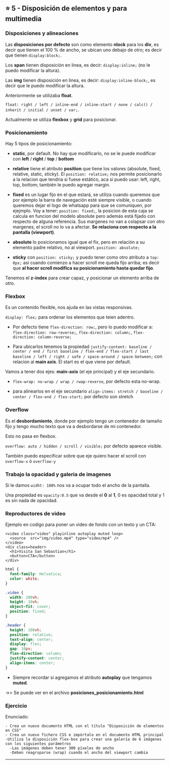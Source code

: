 
## :star: 5 - Disposición de elementos y para multimedia


### Disposiciones y alineaciones

Las **disposiciones por defecto** son como elemento **nlock** para los **div**, es decir que tienen el 100 % de ancho, se ubican uno debajo de otro; es decir que tienen ```display:block;```.

Los **span**  tienen disposición en linea, es decir: ```display:inline;``` (no le puedo modificar la altura).

Las **img**  tienen disposición en linea, es decir: ```display:inline-block;```, es decir que le puedo modificar la altura.


Anteriormente se utilizaba **float**.

```float: right / left / inline-end / inline-start / none / calc() / inherit / initial / unset / var;```.

Actualmente se utiliza **flexbox** y **grid** para posicionar.

### Posicionamiento

Hay 5 tipos de posicionamiento:

- **static**, por default. No hay que modificarlo, no se le puede modificar con **left** / **right** / **top** / **bottom**

- **relative** tiene el atributo **position** que tiene los valores (absolute, fixed, relative, static, sticky). El ```position: relative;``` nos permite posicionarlo a la relacion que tendria si fuese estático, aca si puedo usar: left, right, top, bottom; también le puedo agregar margin.

- **fixed** es un lugar fijo en el que estará, se utiliza cuando queremos que por ejemplo la barra de navegación esté siempre visible, o cuando queremos dejar el logo de whatsapp para que se comuniquen, por ejejmplo. Voy a tener: ```position: fixed;```, la posicion de esta caja se calcula en funcion del modelo absolute pero además está fijado con respecto de alguna referencia. Sus margenes no van a colapsar con otro margenes, el scroll no lo va a afectar. **Se relaciona con respecto a la pantalla (viewport)**.

- **absolute** lo posicionamos igual que el fix, pero en relación a su elemento padre relativo, no al viewport. ```position: absolute;```

- **sticky** con ```position: sticky;``` y puedo tener como otro atributo a ```top: 0px;``` asi cuando comienzo a hacer scroll me queda fijo arriba; es decir que **al hacer scroll modifica su posicionamiento hasta quedar fijo**.


Tenemos el **z-index** para crear capaz, y posicionar un elemento arriba de otro.
### Flexbox

Es un contenido flexible, nos ajuda en las vistas responsivas.

```display: flex;``` para ordenar los elementos que teien adentro.

- Por defecto tiene ```flex-direction: row;```, pero lo puedo modificar a: ```flex-direction: row-reverse;```, ```flex-direction: column;```, ```flex-direction: column-reverse;```

- Para ubicarlos tenemos la propiedad ```justify-content: baseline / center / end / first baseline / flex-end / flex-start / last baseline / left / right / safe / space-around / space-between;``` con relacion al **main axis**. El start es el que viene por default.

Vamos a tener dos ejes: **main-axis** (el eje principal) y el eje secundario.


- ```flex-wrap: no-wrap / wrap / rwap-reverse```, por defecto esta no-wrap.

- para alinearlos en el eje secundario ```align-items: stretch / baseline / center / flex-end / flex-start;``` por defecto son stretch


### Overflow

Es el **desbordamiento**, donde por ejemplo tengo un contenedor de tamaño fijo y tengo mucho texto que va a desbordarse de mi contenedor.

Esto no pasa en flexbox.

```overflow: auto / hidden / scroll / visible;``` por defecto aparece visible.

También puedo especificar sobre que eje quiero hacer el scroll con ```overflow-x``` ó ```overflow-y```

### Trabajo la opacidad y galeria de imagenes

Si le damos ```widht: 100%``` nos va a ocupar todo el ancho de la pantalla.

Una propiedad es ```opacity:0.5``` que va desde el **0** al **1**, 0 es opacidad total y 1 es sin nada de opacidad.

### Reproductores de video

Ejemplo en codigo para poner un video de fondo con un texto y un CTA:

```
<video class="video" playinline autoplay muted loop>
  <source  src="img/video.mp4" type="video/mp4" />
</video>
<div class=header>
  <h1>Visita San Sebastian</h1>
  <button>CTA</button>
</div>
```

```CSS
html {
  font-family: Helvatica;
  color: white;
}

.video {
  width: 100vh;
  height: 10vh;
  object-fit: cover;
  position: fixed; 
}

.header {
  height: 100vh;
  position: relative;
  text-align: center;
  display: flex;
  gap: 10px;
  flex-direction: column;
  justify-content: center;
  align-items: center;
}
```

- Siempre recordar si agregamos el atributo **autoplay** que tengamos **muted**.

->> Se puede ver en el archivo **posiciones_posicionamiento.html**

### Ejercicio

Enunciado:

```
- Crea un nuevo documento HTML con el título "Disposición de elementos en CSS"
- Crea un nuevo fichero CSS e impórtalo en el documento HTML principal
-Utiliza la disposición flex-box para crear una galería de 6 imágenes con los siguientes parámetros
  -Las imágenes deben tener 300 píxeles de ancho
  -Deben reagruparse (wrap) cuando el ancho del viewport cambia
```

---
